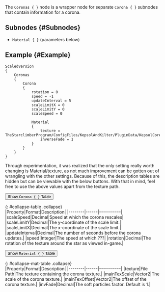 The `Coronas { }` node is a wrapper node for separate `Corona { }` subnodes that contain information for a corona.

## Subnodes {#Subnodes}
* `Material { }` (parameters below)

## Example {#Example}
```
ScaledVersion
{
    Coronas
    {
        Corona
        {
            rotation = 0
            speed = -1
            updateInterval = 5
            scaleLimitX = 0
            scaleLimitY = 0
            scaleSpeed = 0
            
            Material
            {
                texture = TheStarclimberProgram/ConfigFiles/KepsolAndKilter/PluginData/KepsolCorona.png
                inverseFade = 1
            }
        }
    }
}
```

Through experimentation, it was realized that the only setting really worth changing is Material/texture, as not much improvement can be gotten out of wrangling with the other settings. Because of this, the description tables are hidden but can be viewable with the below buttons. With that in mind, feel free to use the above values apart from the texture path.  

<button data-toggle="collapse" data-target="#collapse-table">Show <code>Corona { }</code> Table</button>

{: #collapse-table .collapse}  
|Property|Format|Description|
|--------|------|-----------|
|scaleSpeed|Decimal|Speed at which the corona rescales|
|scaleLimitY|Decimal|The y-coordinate of the scale limit.|
|scaleLimitX|Decimal|The x-coordinate of the scale limit.|
|updateInterval|Decimal|The number of seconds before the corona updates.|
|speed|Integer|The speed at which ???|
|rotation|Decimal|The rotation of the texture around the star as viewed in-game.|
  
<button data-toggle="collapse" data-target="#collapse-mat-table">Show <code>Material { }</code> Table</button>

{: #collapse-mat-table .collapse}  
|Property|Format|Description|
|--------|------|-----------|
|texture|File Path|The texture containing the corona texture.|
|mainTexScale|Vector2|The scale of the corona texture.|
|mainTexOffset|Vector2|The offset of the corona texture.|
|invFade|Decimal|The soft particles factor. Default is 1.|
